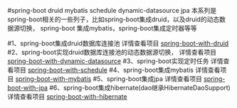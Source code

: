 #spring-boot druid mybatis schedule dynamic-datasource jpa
    本系列是spring-boot相关的一些列子，比如spring-boot集成druid，以及druid的动态数据源切换，
    spring-boot 集成mybatis，spring-boot集成定时器等等

#1、spring-boot集成druid数据库连接池
详情查看项目 [spring-boot-with-druid](spring-boot-with-druid/)
#2、spring-boot实现druid数据库连接池的动态数据源切换，
详情查看项目 [spring-boot-with-dynamic-datasource](spring-boot-with-dynamic-datasource/)
#3、spring-boot实现定时任务
详情查看项目 [spring-boot-with-schedule](spring-boot-with-schedule/)
#4、spring-boot集成mybatis
详情查看项目 [spring-boot-with-mybatis](spring-boot-with-mybatis/)
#5、spring-boot集成jpa
详情查看项目 [spring-boot-with-jpa](spring-boot-with-jpa/)
#6、spring-boot集成hibernate(dao继承HibernateDaoSupport)
详情查看项目 [spring-boot-with-hibernate](spring-boot-with-hibernate/)